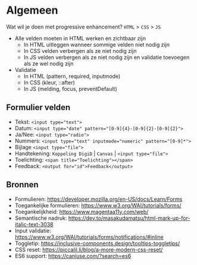 # Algemeen

Wat wil je doen met progressive enhancement? `HTML` > `CSS` > `JS`

- Alle velden moeten in HTML werken en zichtbaar zijn
  - In HTML uitleggen wanneer sommige velden niet nodig zijn
  - In CSS velden verbergen als ze niet nodig zijn
  - In JS velden verbergen als ze niet nodig zijn en validatie toevoegen als ze wel nodig zijn
- Validatie
  - In HTML (pattern, required, inputmode)
  - In CSS (kleur, ::after)
  - In JS (melding, focus, preventDefault)

## Formulier velden

- Tekst: `<input type="text">`
- Datum: `<input type="date" pattern="[0-9]{4}-[0-9]{2}-[0-9]{2}">`
- Ja/Nee: `<input type="radio">`
- Nummers: `<input type="text" inputmode="numeric" pattern="[0-9]*">`
- Bijlage `<input type="file">`
- Handtekening: `Koppeling DigiD` | `Canvas` | `<input type="file">`
- Toelichting: `<span title="Toelichting"></span>`
- Feedback: `<output for="id">Feedback</output>`

## Bronnen

- Formulieren: https://developer.mozilla.org/en-US/docs/Learn/Forms
- Toegankelijke formulieren: https://www.w3.org/WAI/tutorials/forms/
- Toegankelijkheid: https://www.magentaa11y.com/web/
- Semantische nadruk: https://dev.to/masakudamatsu/html-mark-up-for-italic-text-3038
- Input validatie: https://www.w3.org/WAI/tutorials/forms/notifications/#inline
- Toggletip: https://inclusive-components.design/tooltips-toggletips/
- CSS reset: https://piccalil.li/blog/a-more-modern-css-reset/
- ES6 support: https://caniuse.com/?search=es6